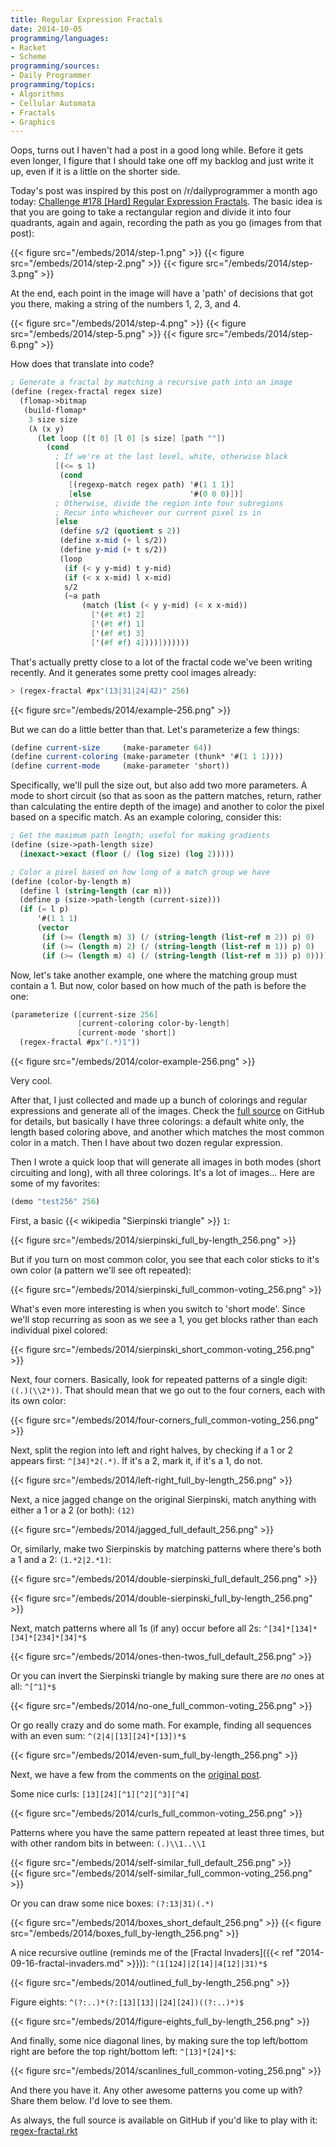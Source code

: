 ```yaml
---
title: Regular Expression Fractals
date: 2014-10-05
programming/languages:
- Racket
- Scheme
programming/sources:
- Daily Programmer
programming/topics:
- Algorithms
- Cellular Automata
- Fractals
- Graphics
---
```

Oops, turns out I haven't had a post in a good long while. Before it gets even longer, I figure that I should take one off my backlog and just write it up, even if it is a little on the shorter side.

Today's post was inspired by this post on /r/dailyprogrammer a month ago today:
<a href="https://www.reddit.com/r/dailyprogrammer/comments/2fkh8u/9052014_challenge_178_hard_regular_expression/">Challenge #178 [Hard] Regular Expression Fractals</a>. The basic idea is that you are going to take a rectangular region and divide it into four quadrants, again and again, recording the path as you go (images from that post):

{{< figure src="/embeds/2014/step-1.png" >}}
{{< figure src="/embeds/2014/step-2.png" >}}
{{< figure src="/embeds/2014/step-3.png" >}}

<!--more-->

At the end, each point in the image will have a 'path' of decisions that got you there, making a string of the numbers 1, 2, 3, and 4.

{{< figure src="/embeds/2014/step-4.png" >}}
{{< figure src="/embeds/2014/step-5.png" >}}
{{< figure src="/embeds/2014/step-6.png" >}}

How does that translate into code?

```scheme
; Generate a fractal by matching a recursive path into an image
(define (regex-fractal regex size)
  (flomap->bitmap
   (build-flomap*
    3 size size
    (λ (x y)
      (let loop ([t 0] [l 0] [s size] [path ""])
        (cond
          ; If we're at the last level, white, otherwise black
          [(<= s 1)
           (cond
             [(regexp-match regex path) '#(1 1 1)]
             [else                      '#(0 0 0)])]
          ; Otherwise, divide the region into four subregions
          ; Recur into whichever our current pixel is in
          [else
           (define s/2 (quotient s 2))
           (define x-mid (+ l s/2))
           (define y-mid (+ t s/2))
           (loop
            (if (< y y-mid) t y-mid)
            (if (< x x-mid) l x-mid)
            s/2
            (~a path
                (match (list (< y y-mid) (< x x-mid))
                  ['(#t #t) 2]
                  ['(#t #f) 1]
                  ['(#f #t) 3]
                  ['(#f #f) 4])))]))))))
```

That's actually pretty close to a lot of the fractal code we've been writing recently. And it generates some pretty cool images already:

```scheme
> (regex-fractal #px"(13|31|24|42)" 256)
```

{{< figure src="/embeds/2014/example-256.png" >}}

But we can do a little better than that. Let's parameterize a few things:

```scheme
(define current-size     (make-parameter 64))
(define current-coloring (make-parameter (thunk* '#(1 1 1))))
(define current-mode     (make-parameter 'short))
```

Specifically, we'll pull the size out, but also add two more parameters. A mode to short circuit (so that as soon as the pattern matches, return, rather than calculating the entire depth of the image) and another to color the pixel based on a specific match. As an example coloring, consider this:

```scheme
; Get the maximum path length; useful for making gradients
(define (size->path-length size)
  (inexact->exact (floor (/ (log size) (log 2)))))

; Color a pixel based on how long of a match group we have
(define (color-by-length m)
  (define l (string-length (car m)))
  (define p (size->path-length (current-size)))
  (if (= l p)
      '#(1 1 1)
      (vector
       (if (>= (length m) 3) (/ (string-length (list-ref m 2)) p) 0)
       (if (>= (length m) 2) (/ (string-length (list-ref m 1)) p) 0)
       (if (>= (length m) 4) (/ (string-length (list-ref m 3)) p) 0))))
```

Now, let's take another example, one where the matching group must contain a 1. But now, color based on how much of the path is before the one:

```scheme
(parameterize ([current-size 256]
               [current-coloring color-by-length]
               [current-mode 'short])
  (regex-fractal #px"(.*)1"))
```

{{< figure src="/embeds/2014/color-example-256.png" >}}

Very cool.

After that, I just collected and made up a bunch of colorings and regular expressions and generate all of the images. Check the <a href="https://github.com/jpverkamp/small-projects/blob/master/blog/regex-fractal.rkt">full source</a> on GitHub for details, but basically I have three colorings: a default white only, the length based coloring above, and another which matches the most common color in a match. Then I have about two dozen regular expression.

Then I wrote a quick loop that will generate all images in both modes (short circuiting and long), with all three colorings. It's a lot of images... Here are some of my favorites:

```scheme
(demo "test256" 256)
```

First, a basic {{< wikipedia "Sierpinski triangle" >}} `1`:

{{< figure src="/embeds/2014/sierpinski_full_by-length_256.png" >}}

But if you turn on most common color, you see that each color sticks to it's own color (a pattern we'll see oft repeated):

{{< figure src="/embeds/2014/sierpinski_full_common-voting_256.png" >}}

What's even more interesting is when you switch to 'short mode'. Since we'll stop recurring as soon as we see a 1, you get blocks rather than each individual pixel colored:

{{< figure src="/embeds/2014/sierpinski_short_common-voting_256.png" >}}

Next, four corners. Basically, look for repeated patterns of a single digit: `((.)(\\2*))`. That should mean that we go out to the four corners, each with its own color:

{{< figure src="/embeds/2014/four-corners_full_common-voting_256.png" >}}

Next, split the region into left and right halves, by checking if a 1 or 2 appears first: `^[34]*2(.*)`. If it's a 2, mark it, if it's a 1, do not.

{{< figure src="/embeds/2014/left-right_full_by-length_256.png" >}}

Next, a nice jagged change on the original Sierpinski, match anything with either a 1 or a 2 (or both): `(12)`

{{< figure src="/embeds/2014/jagged_full_default_256.png" >}}

Or, similarly, make two Sierpinskis by matching patterns where there's both a 1 and a 2: `(1.*2|2.*1)`:

{{< figure src="/embeds/2014/double-sierpinski_full_default_256.png" >}}

{{< figure src="/embeds/2014/double-sierpinski_full_by-length_256.png" >}}

Next, match patterns where all 1s (if any) occur before all 2s: `^[34]*[134]*[34]*[234]*[34]*$`

{{< figure src="/embeds/2014/ones-then-twos_full_default_256.png" >}}

Or you can invert the Sierpinski triangle by making sure there are *no* ones at all: `^[^1]*$`

{{< figure src="/embeds/2014/no-one_full_common-voting_256.png" >}}

Or go really crazy and do some math. For example, finding all sequences with an even sum: `^(2|4|[13][24]*[13])*$`

{{< figure src="/embeds/2014/even-sum_full_by-length_256.png" >}}

Next, we have a few from the comments on the <a href="https://www.reddit.com/r/dailyprogrammer/comments/2fkh8u/">original post</a>.

Some nice curls: `[13][24][^1][^2][^3][^4]`

{{< figure src="/embeds/2014/curls_full_common-voting_256.png" >}}

Patterns where you have the same pattern repeated at least three times, but with other random bits in between: `(.)\\1..\\1`

{{< figure src="/embeds/2014/self-similar_full_default_256.png" >}}\
{{< figure src="/embeds/2014/self-similar_full_common-voting_256.png" >}}

Or you can draw some nice boxes: `(?:13|31)(.*)`

{{< figure src="/embeds/2014/boxes_short_default_256.png" >}}
{{< figure src="/embeds/2014/boxes_full_by-length_256.png" >}}

A nice recursive outline (reminds me of the [Fractal Invaders]({{< ref "2014-09-16-fractal-invaders.md" >}})): `^(1[124]|2[14]|4[12]|31)*$`

{{< figure src="/embeds/2014/outlined_full_by-length_256.png" >}}

Figure eights: `^(?:..)*(?:[13][13]|[24][24])((?:..)*)$`

{{< figure src="/embeds/2014/figure-eights_full_by-length_256.png" >}}

And finally, some nice diagonal lines, by making sure the top left/bottom right are before the top right/bottom left: `^[13]*[24]*$`:

{{< figure src="/embeds/2014/scanlines_full_common-voting_256.png" >}}

And there you have it. Any other awesome patterns you come up with? Share them below. I'd love to see them.

As always, the full source is available on GitHub if you'd like to play with it: <a href="https://github.com/jpverkamp/small-projects/blob/master/blog/regex-fractal.rkt">regex-fractal.rkt</a>
